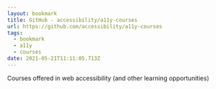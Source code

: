 ```yaml
---
layout: bookmark
title: GitHub - accessibility/a11y-courses
url: https://github.com/accessibility/a11y-courses
tags:
  - bookmark
  - a11y
  - courses
date: 2021-05-21T11:11:05.713Z
---
```

Courses offered in web accessibility (and other learning opportunities) 